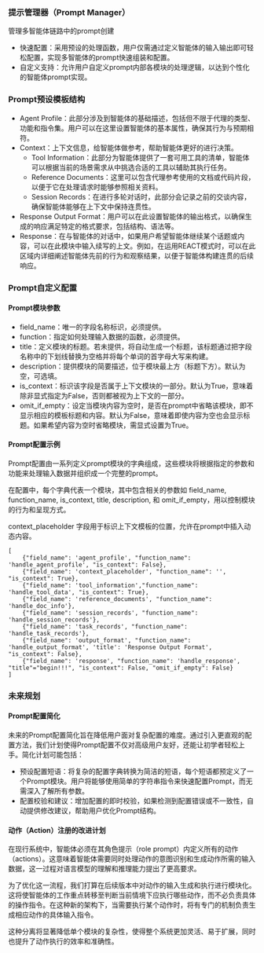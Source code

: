 ### 提示管理器（Prompt Manager）
管理多智能体链路中的prompt创建
- 快速配置：采用预设的处理函数，用户仅需通过定义智能体的输入输出即可轻松配置，实现多智能体的prompt快速组装和配置。
- 自定义支持：允许用户自定义prompt内部各模块的处理逻辑，以达到个性化的智能体prompt实现。

### Prompt预设模板结构

- Agent Profile：此部分涉及到智能体的基础描述，包括但不限于代理的类型、功能和指令集。用户可以在这里设置智能体的基本属性，确保其行为与预期相符。
- Context：上下文信息，给智能体做参考，帮助智能体更好的进行决策。
  - Tool Information：此部分为智能体提供了一套可用工具的清单，智能体可以根据当前的场景需求从中挑选合适的工具以辅助其执行任务。
  - Reference Documents：这里可以包含代理参考使用的文档或代码片段，以便于它在处理请求时能够参照相关资料。
  - Session Records：在进行多轮对话时，此部分会记录之前的交谈内容，确保智能体能够在上下文中保持连贯性。
- Response Output Format：用户可以在此设置智能体的输出格式，以确保生成的响应满足特定的格式要求，包括结构、语法等。
- Response：在与智能体的对话中，如果用户希望智能体继续某个话题或内容，可以在此模块中输入续写的上文。例如，在运用REACT模式时，可以在此区域内详细阐述智能体先前的行为和观察结果，以便于智能体构建连贯的后续响应。

### Prompt自定义配置

#### Prompt模块参数
- field_name：唯一的字段名称标识，必须提供。
- function：指定如何处理输入数据的函数，必须提供。
- title：定义模块的标题。若未提供，将自动生成一个标题，该标题通过把字段名称中的下划线替换为空格并将每个单词的首字母大写来构建。
- description：提供模块的简要描述，位于模块最上方（标题下方）。默认为空，可选填。
- is_context：标识该字段是否属于上下文模块的一部分。默认为True，意味着除非显式指定为False，否则都被视为上下文的一部分。
- omit_if_empty：设定当模块内容为空时，是否在prompt中省略该模块，即不显示相应的模板标题和内容。默认为False，意味着即使内容为空也会显示标题。如果希望内容为空时省略模块，需显式设置为True。

#### Prompt配置示例

Prompt配置由一系列定义prompt模块的字典组成，这些模块将根据指定的参数和功能来处理输入数据并组织成一个完整的prompt。

在配置中，每个字典代表一个模块，其中包含相关的参数如 field_name, function_name, is_context, title, description, 和 omit_if_empty，用以控制模块的行为和呈现方式。

context_placeholder 字段用于标识上下文模板的位置，允许在prompt中插入动态内容。
```
[
    {"field_name": 'agent_profile', "function_name": 'handle_agent_profile', "is_context": False},
    {"field_name": 'context_placeholder', "function_name": '', "is_context": True},
    {"field_name": 'tool_information',"function_name": 'handle_tool_data', "is_context": True},
    {"field_name": 'reference_documents', "function_name": 'handle_doc_info'},
    {"field_name": 'session_records', "function_name": 'handle_session_records'},
    {"field_name": 'task_records', "function_name": 'handle_task_records'},
    {"field_name": 'output_format', "function_name": 'handle_output_format', 'title': 'Response Output Format', "is_context": False},
    {"field_name": 'response', "function_name": 'handle_response', "title"="begin!!!", "is_context": False, "omit_if_empty": False}
]
```

### 未来规划

#### Prompt配置简化

未来的Prompt配置简化旨在降低用户面对复杂配置的难度。通过引入更直观的配置方法，我们计划使得Prompt配置不仅对高级用户友好，还能让初学者轻松上手。简化计划可能包括：

- 预设配置短语：将复杂的配置字典转换为简洁的短语，每个短语都预定义了一个Prompt模块。用户将能够使用简单的字符串指令来快速配置Prompt，而无需深入了解所有参数。
- 配置校验和建议：增加配置的即时校验，如果检测到配置错误或不一致性，自动提供修改建议，帮助用户优化Prompt结构。

#### 动作（Action）注册的改进计划

在现行系统中，智能体必须在其角色提示（role prompt）内定义所有的动作（actions）。这意味着智能体需要同时处理动作的意图识别和生成动作所需的输入数据，这一过程对语言模型的理解和推理能力提出了更高要求。

为了优化这一流程，我们打算在后续版本中对动作的输入生成和执行进行模块化。这将使智能体的工作重点转移至判断当前情境下应执行哪些动作，而不必负责具体的操作指令。在这种新的架构下，当需要执行某个动作时，将有专门的机制负责生成相应动作的具体输入指令。

这种分离将显著降低单个模块的复杂性，使得整个系统更加灵活、易于扩展，同时也提升了动作执行的效率和准确性。
